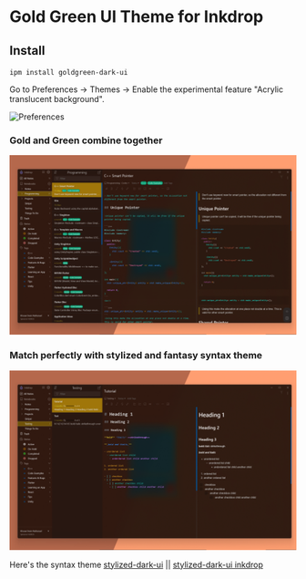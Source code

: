 # Gold Green UI Theme for Inkdrop

## Install

```
ipm install goldgreen-dark-ui 
```

Go to Preferences → Themes → Enable the experimental feature "Acrylic translucent background".

![Preferences](https://github.com/inkdropapp/vibrant-dark-ui/blob/master/img/windows-preferences.png?raw=true)

### Gold and Green combine together

![Screenshot1](https://github.com/khouwdevin/inkdrop-goldgreen-dark-ui/blob/master/img/img1.png?raw=true)

### Match perfectly with stylized and fantasy syntax theme

![Screenshot on Windows](https://github.com/khouwdevin/inkdrop-goldgreen-dark-ui/blob/master/img/img2.png?raw=true)

Here's the syntax theme [stylized-dark-ui](https://github.com/khouwdevin/inkdrop-stylized-fantasy-syntax-theme) || [stylized-dark-ui inkdrop](https://my.inkdrop.app/plugins/goldgreen-dark-ui)
